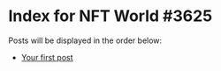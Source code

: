 # Index for NFT World #3625
Posts will be displayed in the order below:

- [Your first post](./001-first.md)

